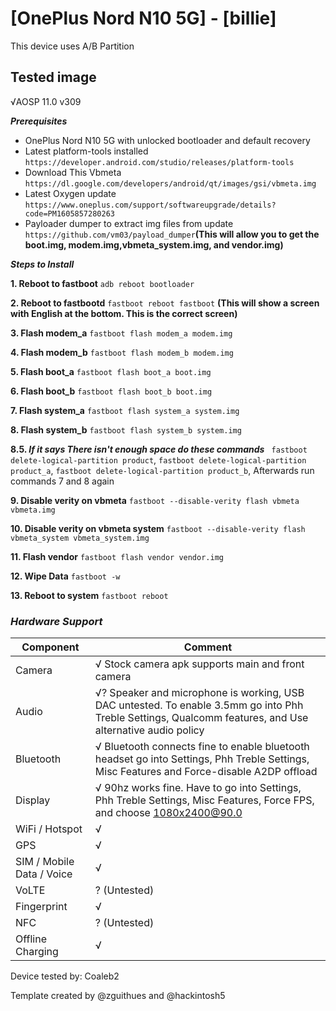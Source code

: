 # [OnePlus Nord N10 5G] - [billie]

This device uses A/B Partition

## Tested image
√AOSP 11.0 v309

_**Prerequisites**_
* OnePlus Nord N10 5G with unlocked bootloader and default recovery
* Latest platform-tools installed `https://developer.android.com/studio/releases/platform-tools`
* Download This Vbmeta `https://dl.google.com/developers/android/qt/images/gsi/vbmeta.img`
* Latest Oxygen update `https://www.oneplus.com/support/softwareupgrade/details?code=PM1605857280263`
* Payloader dumper to extract img files from update `https://github.com/vm03/payload_dumper`**(This will allow you to get the boot.img, modem.img,vbmeta_system.img, and vendor.img)**


_**Steps to Install**_

**1. Reboot to fastboot**
`adb reboot bootloader`

**2. Reboot to fastbootd**
`fastboot reboot fastboot` **(This will show a screen with English at the bottom. This is the correct screen)**

**3. Flash modem_a**
`fastboot flash modem_a modem.img`

**4. Flash modem_b**
`fastboot flash modem_b modem.img`

**5. Flash boot_a**
`fastboot flash boot_a boot.img`

**6. Flash boot_b**
`fastboot flash boot_b boot.img`

**7. Flash system_a**
`fastboot flash system_a system.img`

**8. Flash system_b**
`fastboot flash system_b system.img`

**8.5. _If it says There isn't enough space do these commands_**
` fastboot delete-logical-partition product`, `fastboot delete-logical-partition product_a`, `fastboot delete-logical-partition product_b`, Afterwards run commands 7 and 8 again

**9. Disable verity on vbmeta**
`fastboot --disable-verity flash vbmeta vbmeta.img`

**10. Disable verity on vbmeta system**
`fastboot --disable-verity flash vbmeta_system vbmeta_system.img`

**11. Flash vendor**
`fastboot flash vendor vendor.img`

**12. Wipe Data**
`fastboot -w`

**13. Reboot to system**
`fastboot reboot`

### **_Hardware Support_**
| Component                 |      Comment                                              |
|---------------------------|-----------------------------------------------------------|
| Camera                    | √ Stock camera apk supports main and front camera |
| Audio                     | √? Speaker and microphone is working, USB DAC untested. To enable 3.5mm go into Phh Treble Settings, Qualcomm features, and Use alternative audio policy|
| Bluetooth                 | √ Bluetooth connects fine to enable bluetooth headset go into Settings, Phh Treble Settings, Misc Features and Force-disable A2DP offload|
| Display                   | √ 90hz works fine. Have to go into Settings, Phh Treble Settings, Misc Features, Force FPS, and choose 1080x2400@90.0|
| WiFi / Hotspot            | √|
| GPS                       | √ |
| SIM / Mobile Data / Voice | √ |
| VoLTE                     | ? (Untested) |
| Fingerprint               | √ |
| NFC                       | ? (Untested) |
| Offline Charging          | √ |

Device tested by:
Coaleb2

Template created by @zguithues and @hackintosh5